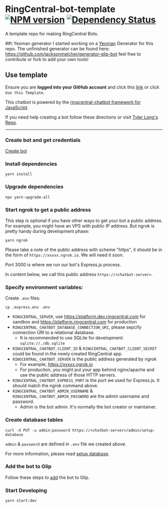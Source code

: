 # RingCentral-bot-template [![NPM version][npm-image]][npm-url]  [![Dependency Status][daviddm-image]][daviddm-url]

A template repo for making RingCentral Bots.

##\ Yeoman generator
I started working on a [Yeoman](https://yeoman.io/) Generator for this repo. The unfinished generator can be found here: https://github.com/jacksonmelcher/generator-glip-bot feel free to contribute or fork to add your own tools!

## Use template

Ensure you are **logged into your GitHub account** and click this [link](https://github.com/jacksonmelcher/ringcentral-bot-template/generate) or click `Use this Template`.

This chatbot is powered by the [ringcentral-chatbot framework for JavaScript](https://github.com/tylerlong/ringcentral-chatbot-js).

If you need help creating a bot follow these directions or visit [Tyler Long's Repo](https://github.com/tylerlong/glip-ping-chatbot/tree/express).

---

### Create bot and get credentials

[Create bot](https://developer.ringcentral.com/new-app?name=Sample+Bot+App&desc=A+sample+app+created+for+the+javascript+chatbot+framework&public=true&type=ServerBot&permissions=ReadAccounts,EditExtensions,SubscriptionWebhook,Glip&redirectUri=https://%3Cchatbot-server%3E/bot/oauth)

### Install dependencies

```
yarn install
```
### Upgrade dependencies

```
npx yarn-upgrade-all
```

### Start ngrok to get a public address

This step is optional if you have other ways to get your bot a public address. For example, you might have an VPS with public IP address. But ngrok is pretty handy during development phase:

```
yarn ngrok
```

Please take a note of the public address with scheme "https", it should be in the form of `https://xxxxx.ngrok.io`. We will need it soon.

Port 3000 is where we run our bot's Express.js process.

In content below, we call this public address `https://<chatbot-server>`.

### Specify environment variables:

Create `.env` files:

```
cp .express.env .env
```

- `RINGCENTRAL_SERVER`, use https://platform.dev.ringcentral.com for sandbox and https://platform.ringcentral.com for production
- `RINGCENTRAL_CHATBOT_DATABASE_CONNECTION_URI`, please sepcify connection URI to a relational database.
  - It is recommended to use SQLite for development: `sqlite://./db.sqlite`
- `RINGCENTRAL_CHATBOT_CLIENT_ID` & `RINGCENTRAL_CHATBOT_CLIENT_SECRET` could be found in the newly created RingCentral app.
- `RINGCENTRAL_CHATBOT_SERVER` is the public address generated by ngrok
  - For example, https://xxxxx.ngrok.io
  - For produciton, you might put your app behind nginx/apache and use the public address of those HTTP servers.
- `RINGCENTRAL_CHATBOT_EXPRESS_PORT` is the port we used for Express.js. It should match the ngrok command above.
- `RINGCENTRAL_CHATBOT_ADMIN_USERNAME` & `RINGCENTRAL_CHATBOT_ADMIN_PASSWORD` are the admin username and password.
  - Admin is the bot admin. It's normally the bot creator or maintainer.

### Create database tables

```
curl -X PUT -u admin:password https://<chatbot-server>/admin/setup-database
```

`admin` & `password` are defined in `.env` file we created above.

For more information, please read [setup database](https://github.com/tylerlong/ringcentral-chatbot-js#setup-database).

### Add the bot to Glip

Follow these steps to [add](https://github.com/tylerlong/glip-ping-chatbot/tree/master#add-the-bot-to-glip) the bot to Glip.


### Start Developing

```
yarn start:dev
```

[npm-image]: https://badge.fury.io/js/ringcentral-chatbot.svg
[npm-url]: https://www.npmjs.com/package/ringcentral-chatbot
[daviddm-image]: https://status.david-dm.org/gh/jacksonmelcher/ringcentral-bot-template.svg
[daviddm-url]: https://david-dm.org/jacksonmelcher/ringcentral-bot-template
